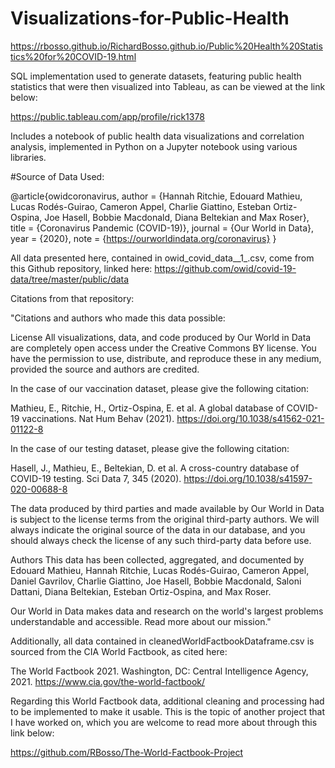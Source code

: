 # Visualizations-for-Public-Health

https://rbosso.github.io/RichardBosso.github.io/Public%20Health%20Statistics%20for%20COVID-19.html 

SQL implementation used to generate datasets, featuring public health statistics that were then visualized into Tableau, as can be viewed at the link below:

https://public.tableau.com/app/profile/rick1378

Includes a notebook of public health data visualizations and correlation analysis, implemented in Python on a Jupyter notebook using various libraries.


#Source of Data Used:

@article{owidcoronavirus,
    author = {Hannah Ritchie, Edouard Mathieu, Lucas Rodés-Guirao, Cameron Appel, Charlie Giattino, Esteban Ortiz-Ospina, Joe Hasell, Bobbie Macdonald, Diana Beltekian and Max Roser},
    title = {Coronavirus Pandemic (COVID-19)},
    journal = {Our World in Data},
    year = {2020},
    note = {https://ourworldindata.org/coronavirus}
}

All data presented here, contained in owid_covid_data__1_.csv, come from this Github repository, linked here: https://github.com/owid/covid-19-data/tree/master/public/data

Citations from that repository:

"Citations and authors who made this data possible:

License All visualizations, data, and code produced by Our World in Data are completely open access under the Creative Commons BY license. You have the permission to use, distribute, and reproduce these in any medium, provided the source and authors are credited.

In the case of our vaccination dataset, please give the following citation:

Mathieu, E., Ritchie, H., Ortiz-Ospina, E. et al. A global database of COVID-19 vaccinations. Nat Hum Behav (2021). https://doi.org/10.1038/s41562-021-01122-8

In the case of our testing dataset, please give the following citation:

Hasell, J., Mathieu, E., Beltekian, D. et al. A cross-country database of COVID-19 testing. Sci Data 7, 345 (2020). https://doi.org/10.1038/s41597-020-00688-8

The data produced by third parties and made available by Our World in Data is subject to the license terms from the original third-party authors. We will always indicate the original source of the data in our database, and you should always check the license of any such third-party data before use.

Authors This data has been collected, aggregated, and documented by Edouard Mathieu, Hannah Ritchie, Lucas Rodés-Guirao, Cameron Appel, Daniel Gavrilov, Charlie Giattino, Joe Hasell, Bobbie Macdonald, Saloni Dattani, Diana Beltekian, Esteban Ortiz-Ospina, and Max Roser.

Our World in Data makes data and research on the world's largest problems understandable and accessible. Read more about our mission."

Additionally, all data contained in cleanedWorldFactbookDataframe.csv is sourced from the CIA World Factbook, as cited here:

The World Factbook 2021. Washington, DC: Central Intelligence Agency, 2021. https://www.cia.gov/the-world-factbook/

Regarding this World Factbook data, additional cleaning and processing had to be implemented to make it usable. This is the topic of another project that I have worked on, which you are welcome to read more about through this link below:

https://github.com/RBosso/The-World-Factbook-Project
